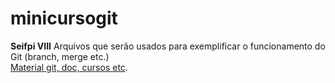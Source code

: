 # minicursogit
**Seifpi VIII**
Arquivos que serão usados para exemplificar o funcionamento do Git (branch, merge etc.) <br>
[Material git, doc, cursos etc](https://github.com/denylsonmelo/material-git).
